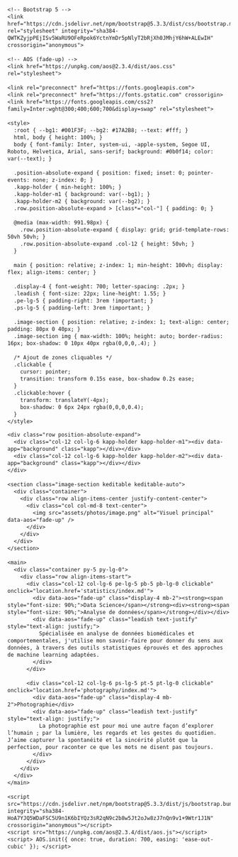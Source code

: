 <!doctype html>
<html lang="fr">
  <head>
    <meta charset="utf-8" />
    <meta name="viewport" content="width=device-width, initial-scale=1" />
    <title>t'occupe — Accueil</title>

    <!-- Bootstrap 5 -->
    <link href="https://cdn.jsdelivr.net/npm/bootstrap@5.3.3/dist/css/bootstrap.min.css" rel="stylesheet" integrity="sha384-QWTKZyjpPEjISv5WaRU9OFeRpok6YctnYmDr5pNlyT2bRjXh0JMhjY6hW+ALEwIH" crossorigin="anonymous">

    <!-- AOS (fade-up) -->
    <link href="https://unpkg.com/aos@2.3.4/dist/aos.css" rel="stylesheet">

    <link rel="preconnect" href="https://fonts.googleapis.com">
    <link rel="preconnect" href="https://fonts.gstatic.com" crossorigin>
    <link href="https://fonts.googleapis.com/css2?family=Inter:wght@300;400;600;700&display=swap" rel="stylesheet">

    <style>
      :root { --bg1: #001F3F; --bg2: #17A2B8; --text: #fff; }
      html, body { height: 100%; }
      body { font-family: Inter, system-ui, -apple-system, Segoe UI, Roboto, Helvetica, Arial, sans-serif; background: #0b0f14; color: var(--text); }

      .position-absolute-expand { position: fixed; inset: 0; pointer-events: none; z-index: 0; }
      .kapp-holder { min-height: 100%; }
      .kapp-holder-m1 { background: var(--bg1); }
      .kapp-holder-m2 { background: var(--bg2); }
      .row.position-absolute-expand > [class*="col-"] { padding: 0; }

      @media (max-width: 991.98px) {
        .row.position-absolute-expand { display: grid; grid-template-rows: 50vh 50vh; }
        .row.position-absolute-expand .col-12 { height: 50vh; }
      }

      main { position: relative; z-index: 1; min-height: 100vh; display: flex; align-items: center; }

      .display-4 { font-weight: 700; letter-spacing: .2px; }
      .leadish { font-size: 22px; line-height: 1.55; }
      .pe-lg-5 { padding-right: 3rem !important; }
      .ps-lg-5 { padding-left: 3rem !important; }

      .image-section { position: relative; z-index: 1; text-align: center; padding: 80px 0 40px; }
      .image-section img { max-width: 100%; height: auto; border-radius: 16px; box-shadow: 0 10px 40px rgba(0,0,0,.4); }

      /* Ajout de zones cliquables */
      .clickable {
        cursor: pointer;
        transition: transform 0.15s ease, box-shadow 0.2s ease;
      }
      .clickable:hover {
        transform: translateY(-4px);
        box-shadow: 0 6px 24px rgba(0,0,0,0.4);
      }
    </style>
  </head>
  <body>

    <div class="row position-absolute-expand">
      <div class="col-12 col-lg-6 kapp-holder kapp-holder-m1"><div data-app="background" class="kapp"></div></div>
      <div class="col-12 col-lg-6 kapp-holder kapp-holder-m2"><div data-app="background" class="kapp"></div></div>
    </div>

    <section class="image-section keditable keditable-auto">
      <div class="container">
        <div class="row align-items-center justify-content-center">
          <div class="col col-md-8 text-center">
            <img src="assets/photos/image.png" alt="Visuel principal" data-aos="fade-up" />
          </div>
        </div>
      </div>
    </section>

    <main>
      <div class="container py-5 py-lg-0">
        <div class="row align-items-start">
          <div class="col-12 col-lg-6 pe-lg-5 pb-5 pb-lg-0 clickable" onclick="location.href='statistics/index.md'">
            <div data-aos="fade-up" class="display-4 mb-2"><strong><span style="font-size: 90%;">Data Science</span></strong><div><strong><span style="font-size: 90%;">Analyse de données</span></strong></div></div>
            <div data-aos="fade-up" class="leadish text-justify" style="text-align: justify;">
              Spécialisée en analyse de données biomédicales et comportementales, j'utilise mon savoir-faire pour donner du sens aux données, à travers des outils statistiques éprouvés et des approches de machine learning adaptées.
            </div>
          </div>

          <div class="col-12 col-lg-6 ps-lg-5 pt-5 pt-lg-0 clickable" onclick="location.href='photography/index.md'">
            <div data-aos="fade-up" class="display-4 mb-2">Photographie</div>
            <div data-aos="fade-up" class="leadish text-justify" style="text-align: justify;">
              La photographie est pour moi une autre façon d’explorer l’humain ; par la lumière, les regards et les gestes du quotidien. J’aime capturer la spontanéité et la sincérité plutôt que la perfection, pour raconter ce que les mots ne disent pas toujours.
            </div>
          </div>
        </div>
      </div>
    </main>

    <script src="https://cdn.jsdelivr.net/npm/bootstrap@5.3.3/dist/js/bootstrap.bundle.min.js" integrity="sha384-HoA7YJQ5WDaFSC5U9n1K6bIYQz3sR2qN9c2b8w5Jt2oJw8zJ7nQn9v1+9Wtr1J1N" crossorigin="anonymous"></script>
    <script src="https://unpkg.com/aos@2.3.4/dist/aos.js"></script>
    <script> AOS.init({ once: true, duration: 700, easing: 'ease-out-cubic' }); </script>
  </body>
</html>
